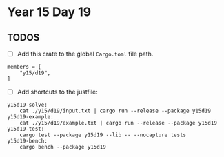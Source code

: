 # Year 15 Day 19

## TODOS

- [ ] Add this crate to the global `Cargo.toml` file path.

```
members = [
    "y15/d19",
]
```

- [ ] Add shortcuts to the justfile:

```
y15d19-solve:
    cat ./y15/d19/input.txt | cargo run --release --package y15d19
y15d19-example:
    cat ./y15/d19/example.txt | cargo run --release --package y15d19
y15d19-test:
    cargo test --package y15d19 --lib -- --nocapture tests
y15d19-bench:
    cargo bench --package y15d19
```